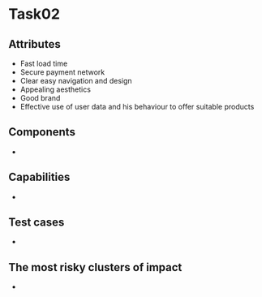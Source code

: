 # Task02

## Attributes
- Fast load time
- Secure payment network
- Clear easy navigation and design
- Appealing aesthetics
- Good brand
- Effective use of user data and his behaviour to offer suitable products

## Components
- 

## Capabilities
- 

## Test cases
- 

## The most risky clusters of impact
- 

